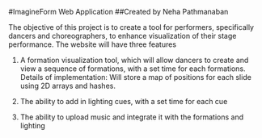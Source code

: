 #ImagineForm Web Application
##Created by Neha Pathmanaban

The objective of this project is to create a tool for performers, specifically dancers and choreographers, to enhance visualization of their stage performance. The website will have three features 

1. A formation visualization tool, which will allow dancers to create and view a sequence of formations, with a set time for each formations. Details of implementation:
Will store a map of positions for each slide using 2D arrays and hashes. 

2. The ability to add in lighting cues, with a set time for each cue
3. The ability to upload music and integrate it with the formations and lighting


